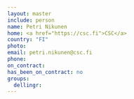 ```yaml
---
layout: master
include: person
name: Petri Nikunen
home: <a href="https://csc.fi">CSC</a>
country: "FI"
photo:
email: petri.nikunen@csc.fi
phone:
on_contract:
has_been_on_contract: no
groups:
  dellingr:
---
```

